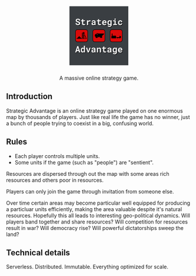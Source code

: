 <div align="center">
  <h1>
    <img src="logo.png" alt="Strategic Advantage" width="160" />
  </h1>
  <p>A massive online strategy game.</p>
</div>

## Introduction

Strategic Advantage is an online strategy game played on one enormous map by thousands of players. Just like real life the game has no winner, just a bunch of people trying to coexist in a big, confusing world.

## Rules

- Each player controls multiple units.
- Some units if the game (such as "people") are "sentient".

Resources are dispersed through out the map with some areas rich resources and others poor in resources.

Players can only join the game through invitation from someone else.

Over time certain areas may become particular well equipped for producing a particluar units efficiently, making the area valuable despite it's natural resources. Hopefully this all leads to interesting geo-political dynamics. Will players band together and share resources? Will competition for resources result in war? Will democracy rise? Will powerful dictatorships sweep the land?

## Technical details

Serverless. Distributed. Immutable. Everything optimized for scale.